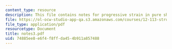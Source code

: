 ```yaml
---
content_type: resource
description: This file contains notes for progressive strain in pure shear.
file: https://ol-ocw-studio-app-qa.s3.amazonaws.com/courses/12-113-structural-geology-fall-2005/74885ee8e6f4f8ffda454b911a857488_notes3.pdf
file_type: application/pdf
resourcetype: Document
title: notes3.pdf
uid: 74885ee8-e6f4-f8ff-da45-4b911a857488
---
```

